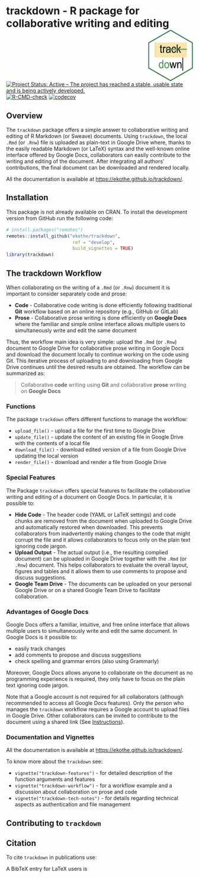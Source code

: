 
<!-- README.md is generated from README.Rmd. Please edit that file -->

# trackdown - R package for collaborative writing and editing <img src="man/figures/logo.png" align="right" width="120" />

<!-- badges: start -->

[![Project Status: Active – The project has reached a stable, usable
state and is being actively
developed.](https://www.repostatus.org/badges/latest/active.svg)](https://www.repostatus.org/#active)
[![R-CMD-check](https://github.com/ekothe/trackdown/actions/workflows/check-standard.yaml/badge.svg)](https://github.com/ekothe/trackdown/actions/workflows/check-standard.yaml)
[![codecov](https://codecov.io/gh/ekothe/trackdown/branch/develop/graph/badge.svg?token=E6GR3JAHV6)](https://codecov.io/gh/ekothe/trackdown)
<!-- badges: end -->

## Overview

The `trackdown` package offers a simple answer to collaborative writing
and editing of R Markdown (or Sweave) documents. Using `trackdown`, the
local `.Rmd` (or `.Rnw`) file is uploaded as plain-text in Google Drive
where, thanks to the easily readable Markdown (or LaTeX) syntax and the
well-known online interface offered by Google Docs, collaborators can
easily contribute to the writing and editing of the document. After
integrating all authors’ contributions, the final document can be
downloaded and rendered locally.

All the documentation is available at
<https://ekothe.github.io/trackdown/>.

## Installation

This package is not already available on CRAN. To install the
development version from GitHub run the following code:

``` r
# install.packages("remotes")
remotes::install_github("ekothe/trackdown",
                         ref = "develop",
                         build_vignettes = TRUE)
library(trackdown)
```

## The trackdown Workflow

When collaborating on the writing of a `.Rmd` (or `.Rnw`) document it is
important to consider separately code and prose:

-   **Code** - Collaborative code writing is done efficiently following
    traditional **Git** workflow based on an online repository (e.g.,
    GitHub or GitLab)
-   **Prose** - Collaborative prose writing is done efficiently on
    **Google Docs** where the familiar and simple online interface
    allows multiple users to simultaneously write and edit the same
    document

Thus, the workflow main idea is very simple: upload the `.Rmd` (or
`.Rnw`) document to Google Drive for collaborative prose writing in
Google Docs and download the document locally to continue working on the
code using Git. This iterative process of uploading to and downloading
from Google Drive continues until the desired results are obtained. The
workflow can be summarized as:

> Collaborative **code** writing using **Git** and collaborative
> **prose** writing on **Google Docs**

### Functions

The package `trackdown` offers different functions to manage the
workflow:

-   `upload_file()` - upload a file for the first time to Google Drive
-   `update_file()` - update the content of an existing file in Google
    Drive with the contents of a local file
-   `download_file()` - download edited version of a file from Google
    Drive updating the local version
-   `render_file()` - download and render a file from Google Drive

### Special Features

The Package `trackdown` offers special features to facilitate the
collaborative writing and editing of a document on Google Docs. In
particular, it is possible to:

-   **Hide Code** - The header code (YAML or LaTeX settings) and code
    chunks are removed from the document when uploaded to Google Drive
    and automatically restored when downloaded. This prevents
    collaborators from inadvertently making changes to the code that
    might corrupt the file and it allows collaborators to focus only on
    the plain text ignoring code jargon.
-   **Upload Output** - The actual output (i.e., the resulting complied
    document) can be uploaded in Google Drive together with the `.Rmd`
    (or `.Rnw`) document. This helps collaborators to evaluate the
    overall layout, figures and tables and it allows them to use
    comments to propose and discuss suggestions.
-   **Google Team Drive** - The documents can be uploaded on your
    personal Google Drive or on a shared Google Team Drive to facilitate
    collaboration.

### Advantages of Google Docs

Google Docs offers a familiar, intuitive, and free online interface that
allows multiple users to simultaneously write and edit the same
document. In Google Docs is it possible to:

-   easily track changes
-   add comments to propose and discuss suggestions
-   check spelling and grammar errors (also using Grammarly)

Moreover, Google Docs allows anyone to collaborate on the document as no
programming experience is required, they only have to focus on the plain
text ignoring code jargon.

Note that a Google account is not required for all collaborators
(although recommended to access all Google Docs features). Only the
person who manages the `trackdown` workflow requires a Google account to
upload files in Google Drive. Other collaborators can be invited to
contribute to the document using a shared link (See
[Instructions](https://support.google.com/drive/answer/2494822?co=GENIE.Platform%3DDesktop&hl=en&oco=0)).

### Documentation and Vignettes

All the documentation is available at
<https://ekothe.github.io/trackdown/>.

To know more about the `trackdown` see:

-   `vignette("trackdown-features")` - for detailed description of the
    function arguments and features
-   `vignette("trackdown-workflow")` - for a workflow example and a
    discussion about collaboration on prose and code
-   `vignette("trackdown-tech-notes")` - for details regarding technical
    aspects as authentication and file management

## Contributing to `trackdown`

## Citation

To cite `trackdown` in publications use:

A BibTeX entry for LaTeX users is
